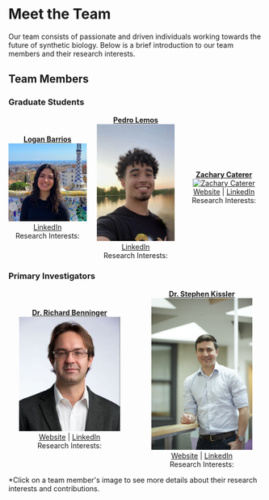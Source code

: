 # Meet the Team

Our team consists of passionate and driven individuals working towards the future of synthetic biology. Below is a brief introduction to our team members and their research interests.

## Team Members

### Graduate Students

<link rel="stylesheet" type="text/css" href="../../_static/assets/css/main.css">

<div style="display: flex; justify-content: space-around; align-items: center; gap: 20px;">

  <div style="text-align: center; width: 200px;">
    <a href="logan.html">
      <strong>Logan Barrios</strong><br>
      <img class="team-member" src="../../_static/assets/loganbarrios.png" alt="Logan Barrios">
    </a>
    <br>
    <a href="https://www.linkedin.com/in/logan-barrios-a7b141191/">LinkedIn</a><br>
    Research Interests:
  </div>


  <div style="text-align: center; width: 200px;">
  <a href='pedro.html' >
      <strong>Pedro Lemos</strong><br>
      <img class="team-member" src="../../_static/assets/lemosheadshot.png" alt="Pedro Lemos"> 
    </a>
    <a href="https://www.linkedin.com/in/pedro-albuquerque-lemos/">LinkedIn</a><br>
    Research Interests:
  </div>

  <div style="text-align: center; width: 200px;">
  <a href="zac.html" >
    <strong>Zachary Caterer</strong><br>
      <img class="team-member" src="{{ site.baseurl }}/_static/assets/Zach%20Caterer-DSC_0722.jpg" alt="Zachary Caterer">
    </a>
    <a href="http://caterer-z-t.github.io">Website</a> | <a href="https://www.linkedin.com/in/zacharytcaterer/">LinkedIn</a><br>
    Research Interests:
  </div>

</div>

### Primary Investigators

<div style="display: flex; justify-content: space-around; align-items: center; gap: 20px;">

  <div style="text-align: center; width: 200px;">
  <a href="richard.html" >
    <strong>Dr. Richard Benninger</strong><br>
      <img class="team-member" src="../../_static/assets/benninger-001_2.jpg" alt="Richard Benninger"> 
    </a>
    <a href="https://www.benningerlab.com/">Website</a> | <a href="https://www.linkedin.com/in/richard-benninger-451a083/">LinkedIn</a><br>
    Research Interests:
  </div>

  <div style="text-align: center; width: 200px;">
  <a href="stephen.html" >
    <strong>Dr. Stephen Kissler</strong><br>
      <img class="team-member" src="../../_static/assets/headshot_hsph_2.jpg" alt="Stephen Kissler"> 
    </a>
    <a href="https://kisslerlab.github.io/people/StephenKissler/">Website</a> | <a href="https://www.linkedin.com/in/stephen-kissler-1704a4182/">LinkedIn</a><br>
    Research Interests:
  </div>

</div>

*Click on a team member's image to see more details about their research interests and contributions.

<style>
@import url('../../_static/assets/css/main.css');
</style>